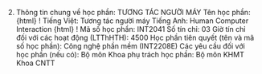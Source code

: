 2. Thông tin chung về học phần: TƯƠNG TÁC NGƯỜI MÁY Tên học phần:
{html}
! Tiếng Việt: Tương tác người máy Tiếng Anh: Human Computer Interaction
{html}
! Mã số học phần: INT2041 Số tín chỉ: 03 Giờ tín chỉ đối với các hoạt động (LTThHTH): 4500 Học phần tiên quyết (tên và mã số học phần): Công nghệ phần mềm
(INT2208E) Các yêu cầu đối với học phần (nếu có): Bộ môn Khoa phụ trách học phần: Bộ môn KHMT Khoa CNTT
